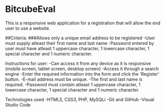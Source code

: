 # BitcubeEval
This is a responsive web application for a registration that will allow the end user to use a website.

##Criteria:
###Allows only a unique email address to be registered
-User must supply atleast their first name and last name
-Password entered by user must have atleast 1 uppercase character, 1 lowercase character, 1 special character and 1 numeric character.

Instructions for user:
-Can access it from any device as it is responsive (mobile screen, tablet screen, desktop screen)
-Access it through a search engine
-Enter the required information into the form and click the 'Register' button.
-E-mail address must be unique.
-The first and last name is required.
-Password must contain atleast 1 uppercase character, 1 lowercase character, 1 special character and 1 numeric character.

Technologies used
-HTML5, CSS3, PHP, MySQLi
-Git and GitHub
-Visual Studio Code


